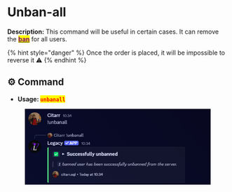 # Unban-all

**Description:** This command will be useful in certain cases. It can remove the [<mark style="color:purple;">**ban**</mark>](ban.md) for all users.

{% hint style="danger" %}
Once the order is placed, it will be impossible to reverse it ⚠️
{% endhint %}

## ⚙️ Command

* **Usage: &#x20;**<mark style="color:red;">**`unbanall`**</mark>&#x20;

<figure><img src="../../.gitbook/assets/image (36) (1).png" alt=""><figcaption></figcaption></figure>

